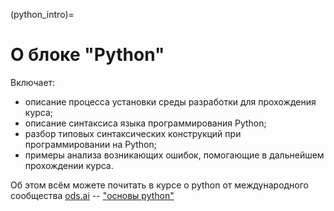 (python_intro)=

# О блоке "Python"

Включает:

- описание процесса установки среды разработки для прохождения курса;
- описание синтаксиса языка программирования Python;
- разбор типовых синтаксических конструкций при программировании на Python;
- примеры анализа возникающих ошибок, помогающие в дальнейшем прохождении курса.

Об этом всём можете почитать в курсе о python от международного сообщества [ods.ai](ods.ai) -- ["основы python"](https://open-data-science.github.io/pycourse/base/)
